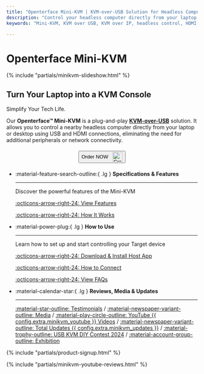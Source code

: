 ```yaml
---
title: "Openterface Mini-KVM | KVM-over-USB Solution for Headless Computer Control"
description: "Control your headless computer directly from your laptop using Openterface Mini-KVM. A plug-and-play KVM-over-USB solution with HDMI support, no network required. Perfect for developers, IT professionals, and remote workstations."
keywords: "Mini-KVM, KVM over USB, KVM over IP, headless control, HDMI KVM, USB KVM, KVM switch, KVM console, usb crash cart adapter, JetKVM, NanoKVM, KiwiKVM, PiKVM, plug and play KVM, VNC, computer peripherals"

---
```


# **Openterface Mini-KVM**

{% include "partials/minikvm-slideshow.html" %}

<div class="slogan-highlight">
  <h2 class="slogan-text">Turn Your Laptop into a KVM Console</h2>
  <div class="slogan-subtitle">Simplify Your Tech Life.</div>
</div>

Our **Openterface™ Mini-KVM** is a plug-and-play [**KVM-over-USB**](/faq/kvm-over-usb/) solution. It allows you to control a nearby headless computer directly from your laptop or desktop using USB and HDMI connections, eliminating the need for additional peripherals or network connectivity.

<div style="text-align: center; margin: 20px 0;">
  <button class="md-button" onclick="window.open('{{ config.extra.minikvm_purchase_link }}', '_blank')">
    Order NOW
    <img 
      class="skip-lightbox"
      src="https://assets.openterface.com/images/trademark/crowd-supply.svg" 
      alt="Crowd Supply" 
      style="vertical-align: middle; height: 26px; margin-left: 8px;">
  </button>
</div>

<div class="grid cards" markdown>

-   :material-feature-search-outline:{ .lg } __Specifications & Features__

    ---

    Discover the powerful features of the Mini-KVM

    [:octicons-arrow-right-24: View Features](/product/minikvm/features)

    [:octicons-arrow-right-24: How It Works](/faq/kvm-over-usb/)


-   :material-power-plug:{ .lg } __How to Use__

    ---

    Learn how to set up and start controlling your Target device

    [:octicons-arrow-right-24: Download & Install Host App](/app)

    [:octicons-arrow-right-24: How to Connect](/product/minikvm/how-to-connect)

    [:octicons-arrow-right-24: View FAQs](/faq)

</div>


<div class="grid cards" markdown>

-   :material-calendar-star:{ .lg } __Reviews, Media & Updates__

    ---

    [:material-star-outline: Testimonials](/product/minikvm/reviews/testimonials) / [:material-newspaper-variant-outline: Media](/product/minikvm/reviews/media) / [:material-play-circle-outline: YouTube {{ config.extra.minikvm_youtube }} Videos](/product/minikvm/reviews/youtube) / [:material-newspaper-variant-outline: Total Updates {{ config.extra.minikvm_updates }}](/product/minikvm/updates) / [:material-trophy-outline: USB KVM DIY Contest 2024](/product/minikvm/updates) / [:material-account-group-outline: Exhibition](/product/minikvm/updates)

</div>

{% include "partials/product-signup.html" %}

{% include "partials/minikvm-youtube-reviews.html" %}

